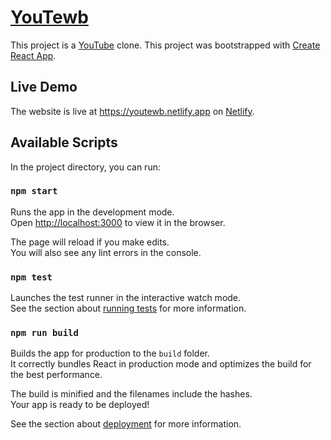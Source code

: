 # [YouTewb](https://youtewb.netlify.app)

This project is a [YouTube] clone. This project was bootstrapped with [Create React App](https://github.com/facebook/create-react-app).

## Live Demo

The website is live at <https://youtewb.netlify.app> on [Netlify].

## Available Scripts

In the project directory, you can run:

### `npm start`

Runs the app in the development mode.\
Open [http://localhost:3000](http://localhost:3000) to view it in the browser.

The page will reload if you make edits.\
You will also see any lint errors in the console.

### `npm test`

Launches the test runner in the interactive watch mode.\
See the section about [running tests](https://facebook.github.io/create-react-app/docs/running-tests) for more information.

### `npm run build`

Builds the app for production to the `build` folder.\
It correctly bundles React in production mode and optimizes the build for the best performance.

The build is minified and the filenames include the hashes.\
Your app is ready to be deployed!

See the section about [deployment](https://facebook.github.io/create-react-app/docs/deployment) for more information.

[Netlify]: https://www.netlify.com "Netlify"
[YouTube]: https://www.youtube.com "YouTube"
